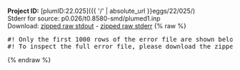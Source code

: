 **Project ID:** [plumID:22.025]({{ '/' | absolute_url }}eggs/22/025/)  
Stderr for source:  p0.026/t0.8580-smd/plumed1.inp   
Download: [zipped raw stdout](plumed1.inp.plumed.stdout.txt.zip) - [zipped raw stderr](plumed1.inp.plumed.stderr.txt.zip) 
{% raw %}
<pre>
#! Only the first 1000 rows of the error file are shown below
#! To inspect the full error file, please download the zipped raw stderr file above
</pre>
{% endraw %}
